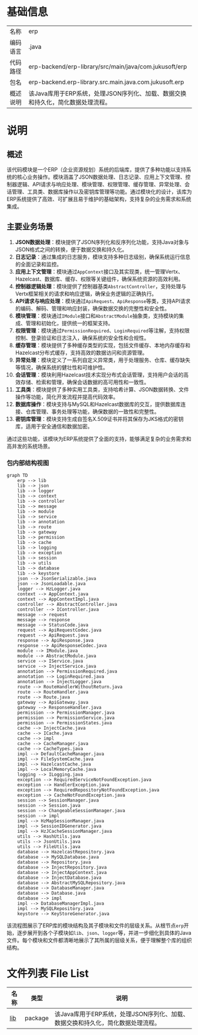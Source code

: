 # 基础信息

|      |      |
|------|------|
| 名称 | erp |
| 编码语言 | .java |
| 代码路径 | erp-backend/erp-library/src/main/java/com.jukusoft/erp |
| 包名 | erp-backend.erp-library.src.main.java.com.jukusoft.erp |
| 概述说明 | 该Java库用于ERP系统，处理JSON序列化、加载、数据交换和持久化，简化数据处理流程。 |

# 说明

## 概述
该代码模块是一个ERP（企业资源规划）系统的后端库，提供了多种功能以支持系统的核心业务操作。模块涵盖了JSON数据处理、日志记录、应用上下文管理、控制器逻辑、API请求与响应处理、模块管理、权限管理、缓存管理、异常处理、会话管理、工具类、数据库操作以及密钥库管理等功能。通过模块化的设计，该库为ERP系统提供了高效、可扩展且易于维护的基础架构，支持复杂的业务需求和系统集成。

## 主要业务场景
1. **JSON数据处理**：模块提供了JSON序列化和反序列化功能，支持Java对象与JSON格式之间的转换，便于数据交换和持久化。
2. **日志记录**：通过集成的日志服务，模块支持多种日志级别，确保系统运行信息的全面记录和监控。
3. **应用上下文管理**：模块通过`AppContext`接口及其实现类，统一管理Vertx、Hazelcast、数据库、缓存、权限等关键组件，确保系统资源的高效利用。
4. **控制器逻辑处理**：模块提供了控制器基类`AbstractController`，支持处理与Vertx框架相关的请求和响应逻辑，确保业务逻辑的正确执行。
5. **API请求与响应处理**：模块通过`ApiRequest`、`ApiResponse`等类，支持API请求的编码、解码、管理和响应封装，确保数据交换的完整性和安全性。
6. **模块管理**：模块通过`IModule`接口和`AbstractModule`抽象类，支持模块的集成、管理和初始化，提供统一的框架支持。
7. **权限管理**：模块通过`PermissionRequired`、`LoginRequired`等注解，支持权限控制、登录验证和日志注入，确保系统的安全性和合规性。
8. **缓存管理**：模块提供了多种缓存类型的实现，包括文件缓存、本地内存缓存和Hazelcast分布式缓存，支持高效的数据访问和资源管理。
9. **异常处理**：模块定义了一系列自定义异常类，用于处理服务、仓库、缓存缺失等情况，确保系统的健壮性和可维护性。
10. **会话管理**：模块利用Hazelcast技术实现分布式会话管理，支持用户会话的高效存储、检索和管理，确保会话数据的高可用性和一致性。
11. **工具类**：模块提供了多种实用工具类，支持哈希计算、JSON数据转换、文件操作等功能，简化开发流程并提高代码效率。
12. **数据库操作**：模块支持与MySQL和Hazelcast数据库的交互，提供数据库连接、仓库管理、事务处理等功能，确保数据的一致性和完整性。
13. **密钥库管理**：模块支持生成自签名X.509证书并将其保存为JKS格式的密钥库，适用于安全通信和数据加密。

通过这些功能，该模块为ERP系统提供了全面的支持，能够满足复杂的业务需求和高并发的系统场景。


### 包内部结构视图

```mermaid
graph TD
    erp --> lib
    lib --> json
    lib --> logger
    lib --> context
    lib --> controller
    lib --> message
    lib --> module
    lib --> service
    lib --> annotation
    lib --> route
    lib --> gateway
    lib --> permission
    lib --> cache
    lib --> logging
    lib --> exception
    lib --> session
    lib --> utils
    lib --> database
    lib --> keystore
    json --> JsonSerializable.java
    json --> JsonLoadable.java
    logger --> HzLogger.java
    context --> AppContext.java
    context --> AppContextImpl.java
    controller --> AbstractController.java
    controller --> IController.java
    message --> request
    message --> response
    message --> StatusCode.java
    request --> ApiRequestCodec.java
    request --> ApiRequest.java
    response --> ApiResponse.java
    response --> ApiResponseCodec.java
    module --> IModule.java
    module --> AbstractModule.java
    service --> IService.java
    service --> InjectService.java
    annotation --> PermissionRequired.java
    annotation --> LoginRequired.java
    annotation --> InjectLogger.java
    route --> RouteHandlerWithoutReturn.java
    route --> RouteHandler.java
    route --> Route.java
    gateway --> ApiGateway.java
    gateway --> ResponseHandler.java
    permission --> PermissionManager.java
    permission --> PermissionService.java
    permission --> PermissionStates.java
    cache --> InjectCache.java
    cache --> ICache.java
    cache --> impl
    cache --> CacheManager.java
    cache --> CacheTypes.java
    impl --> DefaultCacheManager.java
    impl --> FileSystemCache.java
    impl --> HazelcastCache.java
    impl --> LocalMemoryCache.java
    logging --> ILogging.java
    exception --> RequiredServiceNotFoundException.java
    exception --> HandlerException.java
    exception --> RequiredRepositoryNotFoundException.java
    exception --> CacheNotFoundException.java
    session --> SessionManager.java
    session --> Session.java
    session --> ChangeableSessionManager.java
    session --> impl
    impl --> HzMapSessionManager.java
    impl --> SessionIDGenerator.java
    impl --> HzJCacheSessionManager.java
    utils --> HashUtils.java
    utils --> JsonUtils.java
    utils --> FileUtils.java
    database --> HazelcastRepository.java
    database --> MySQLDatabase.java
    database --> Repository.java
    database --> InjectRepository.java
    database --> InjectAppContext.java
    database --> InjectDatabase.java
    database --> AbstractMySQLRepository.java
    database --> DatabaseManager.java
    database --> Database.java
    database --> impl
    impl --> DatabaseManagerImpl.java
    impl --> MySQLRepository.java
    keystore --> KeyStoreGenerator.java
```

该流程图展示了ERP库的模块结构及其子模块和文件的层级关系。从根节点`erp`开始，逐步展开到各个子模块如`lib`、`json`、`logger`等，并进一步细化到具体的Java文件。每个模块和文件都清晰地展示了其所属的层级关系，便于理解整个库的组织结构。

# 文件列表 File List

| 名称   | 类型  | 说明 |
|-------|------|-------------|
| [lib](lib/_module.md) | package | 该Java库用于ERP系统，处理JSON序列化、加载、数据交换和持久化，简化数据处理流程。 |


